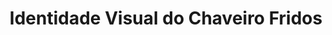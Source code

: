 ---
title: Identidade Visual do Chaveiro Fridos
image_path: "/assets/img/design/chaveiro-fridos.jpg"
---